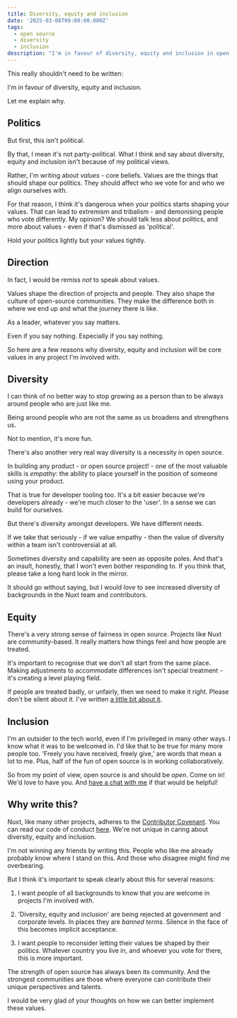 ```yaml
---
title: Diversity, equity and inclusion
date: '2025-03-08T09:00:00.000Z'
tags:
  - open source
  - diversity
  - inclusion
description: "I'm in favour of diversity, equity and inclusion in open source communities, and here's why I think it matters."
---
```


This really shouldn't need to be written:

I'm in favour of diversity, equity and inclusion.

Let me explain why.

## Politics

But first, this isn't political.

By that, I mean it's not party-political. What I think and say about diversity, equity and inclusion isn't because of my political views.

Rather, I'm writing about _values_ - core beliefs. Values are the things that should shape our politics. They should affect who we vote for and who we align ourselves with.

For that reason, I think it's dangerous when your politics starts shaping your values. That can lead to extremism and tribalism - and demonising people who vote differently. My opinion? We should talk less about politics, and more about values - even if that's dismissed as 'political'.

Hold your politics lightly but your values tightly.

## Direction

In fact, I would be remiss _not_ to speak about values.

Values shape the direction of projects and people. They also shape the culture of open-source communities. They make the difference both in where we end up and what the journey there is like.

As a leader, whatever you say matters.

Even if you say nothing. Especially if you say nothing.

So here are a few reasons why diversity, equity and inclusion will be core values in any project I'm involved with.

## Diversity

I can think of no better way to stop growing as a person than to be always around people who are just like me.

Being around people who are not the same as us broadens and strengthens us.

Not to mention, it's more fun.

There's also another very real way diversity is a necessity in open source.

In building any product - or open source project! - one of the most valuable skills is _empathy_: the ability to place yourself in the position of someone using your product.

That is true for developer tooling too. It's a bit easier because we're developers already - we're much closer to the 'user'. In a sense we can build for ourselves.

But there's diversity amongst developers. We have different needs.

If we take that seriously - if we value empathy - then the value of diversity within a team isn't controversial at all.

Sometimes diversity and capability are seen as opposite poles. And that's an insult, honestly, that I won't even bother responding to. If you think that, please take a long hard look in the mirror.

It should go without saying, but I would _love_ to see increased diversity of backgrounds in the Nuxt team and contributors.

## Equity

There's a very strong sense of fairness in open source. Projects like Nuxt are community-based. It really matters how things feel and how people are treated.

It's important to recognise that we don't all start from the same place. Making adjustments to accommodate differences isn't special treatment - it's creating a level playing field.

If people are treated badly, or unfairly, then we need to make it right. Please don't be silent about it. I've written [a little bit about it](/blog/governance-and-abuse).

## Inclusion

I'm an outsider to the tech world, even if I'm privileged in many other ways. I know what it was to be welcomed in. I'd like that to be true for many more people too. 'Freely you have received, freely give,' are words that mean a lot to me. Plus, half of the fun of open source is in working collaboratively.

So from my point of view, open source is and should be _open_. Come on in! We'd love to have you. And [have a chat with me](/blog/open-invitation/) if that would be helpful!

## Why write this?

Nuxt, like many other projects, adheres to the [Contributor Covenant](https://www.contributor-covenant.org/). You can read our code of conduct [here](https://github.com/nuxt/.github/blob/main/CODE_OF_CONDUCT.md). We're not unique in caring about diversity, equity and inclusion.

I'm not winning any friends by writing this. People who like me already probably know where I stand on this. And those who disagree might find me overbearing.

But I think it's important to speak clearly about this for several reasons:

1. I want people of all backgrounds to know that you are welcome in projects I'm involved with.

1. 'Diversity, equity and inclusion' are being rejected at government and corporate levels. In places they are _banned terms_. Silence in the face of this becomes implicit acceptance.

1. I want people to reconsider letting their values be shaped by their politics. Whatever country you live in, and whoever you vote for there, this is more important.

The strength of open source has always been its community. And the strongest communities are those where everyone can contribute their unique perspectives and talents.

I would be very glad of your thoughts on how we can better implement these values.
